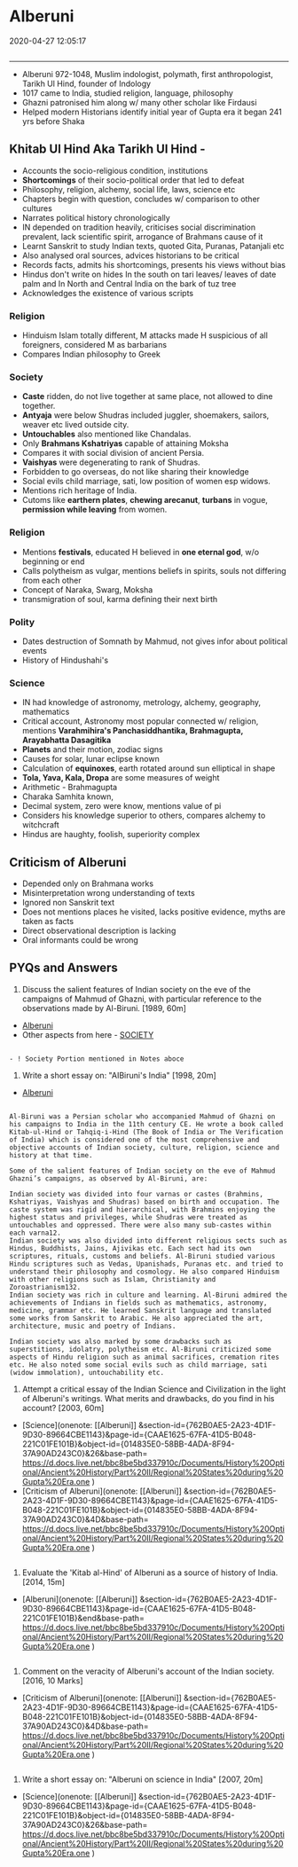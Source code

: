 # Alberuni

2020-04-27 12:05:17

```toc
```

---
- Alberuni 972-1048, Muslim indologist, polymath, first anthropologist, Tarikh Ul Hind, founder of Indology
- 1017 came to India, studied religion, language, philosophy
- Ghazni patronised him along w/ many other scholar like Firdausi
- Helped modern Historians identify initial year of Gupta era it began 241 yrs before Shaka

## Khitab Ul Hind Aka Tarikh Ul Hind -

- Accounts the socio-religious condition, institutions
- **Shortcomings** of their socio-political order that led to defeat
- Philosophy, religion, alchemy, social life, laws, science etc
- Chapters begin with question, concludes w/ comparison to other cultures
- Narrates political history chronologically
- IN depended on tradition heavily, criticises social discrimination prevalent, lack scientific spirit, arrogance of Brahmans cause of it
- Learnt Sanskrit to study Indian texts, quoted Gita, Puranas, Patanjali etc
- Also analysed oral sources, advices historians to be critical
- Records facts, admits his shortcomings, presents his views without bias
- Hindus don't write on hides In the south on tari leaves/ leaves of date palm and In North and Central India on the bark of tuz tree
- Acknowledges the existence of various scripts

### Religion

- Hinduism Islam totally different, M attacks made H suspicious of all foreigners, considered M as barbarians
- Compares Indian philosophy to Greek

### Society

- **Caste** ridden, do not live together at same place, not allowed to dine together.
- **Antyaja** were below Shudras included juggler, shoemakers, sailors, weaver etc lived outside city.
- **Untouchables** also mentioned like Chandalas.
- Only **Brahmans Kshatriyas** capable of attaining Moksha
- Compares it with social division of ancient Persia.
- **Vaishyas** were degenerating to rank of Shudras.
- Forbidden to go overseas, do not like sharing their knowledge
- Social evils child marriage, sati, low position of women esp widows.
- Mentions rich heritage of India.
- Cutoms like **earthern plates**, **chewing arecanut**, **turbans** in vogue, **permission while leaving** from women.

### Religion

- Mentions **festivals**, educated H believed in **one eternal god**, w/o beginning or end
- Calls polytheism as vulgar, mentions beliefs in spirits, souls not differing from each other
- Concept of Naraka, Swarg, Moksha
- transmigration of soul, karma defining their next birth


### Polity

- Dates destruction of Somnath by Mahmud, not gives infor about political events
- History of Hindushahi's

### **Science**

- IN had knowledge of astronomy, metrology, alchemy, geography, mathematics
- Critical account, Astronomy most popular connected w/ religion, mentions **Varahmihira's Panchasiddhantika, Brahmagupta, Arayabhatta Dasagitika**
- **Planets** and their motion, zodiac signs
- Causes for solar, lunar eclipse known
- Calculation of **equinoxes**, earth rotated around sun elliptical in shape
- **Tola, Yava, Kala, Dropa** are some measures of weight
- Arithmetic - Brahmagupta
- Charaka Samhita known,
- Decimal system, zero were know, mentions value of pi
- Considers his knowledge superior to others, compares alchemy to witchcraft
- Hindus are haughty, foolish, superiority complex

## Criticism of Alberuni

- Depended only on Brahmana works
- Misinterpretation wrong understanding of texts
- Ignored non Sanskrit text
- Does not mentions places he visited, lacks positive evidence, myths are taken as facts
- Direct observational description is lacking
- Oral informants could be wrong

## PYQs and Answers

1. Discuss the salient features of Indian society on the eve of the campaigns of Mahmud of Ghazni, with particular reference to the observations made by Al-Biruni. [1989, 60m]
- [Alberuni](onenote:[[Alberuni]]&section-id={762B0AE5-2A23-4D1F-9D30-89664CBE1143}&page-id={CAAE1625-67FA-41D5-B048-221C01FE101B}&end&base-path=https://d.docs.live.net/bbc8be5bd337910c/Documents/History%20Optional/Ancient%20History/Part%20II/Regional%20States%20during%20Gupta%20Era.one)
- Other aspects from here - [SOCIETY](onenote:[[Economy]]%20and%20Society&section-id={762B0AE5-2A23-4D1F-9D30-89664CBE1143}&page-id={326D2149-87B5-4A27-9A78-18CD1483D1C8}&object-id={360BB1ED-B5FF-4E44-B12A-F163105DC67D}&C&base-path=https://d.docs.live.net/bbc8be5bd337910c/Documents/History%20Optional/Ancient%20History/Part%20II/Regional%20States%20during%20Gupta%20Era.one)

```ad-Answer

- ! Society Portion mentioned in Notes aboce

```

1. Write a short essay on: "AIBiruni's India" [1998, 20m]
- [Alberuni](onenote:[[Alberuni]]&section-id={762B0AE5-2A23-4D1F-9D30-89664CBE1143}&page-id={CAAE1625-67FA-41D5-B048-221C01FE101B}&end&base-path=https://d.docs.live.net/bbc8be5bd337910c/Documents/History%20Optional/Ancient%20History/Part%20II/Regional%20States%20during%20Gupta%20Era.one)

```ad-Answer

Al-Biruni was a Persian scholar who accompanied Mahmud of Ghazni on his campaigns to India in the 11th century CE. He wrote a book called Kitab-ul-Hind or Tahqiq-i-Hind (The Book of India or The Verification of India) which is considered one of the most comprehensive and objective accounts of Indian society, culture, religion, science and history at that time.

Some of the salient features of Indian society on the eve of Mahmud Ghazni’s campaigns, as observed by Al-Biruni, are:

Indian society was divided into four varnas or castes (Brahmins, Kshatriyas, Vaishyas and Shudras) based on birth and occupation. The caste system was rigid and hierarchical, with Brahmins enjoying the highest status and privileges, while Shudras were treated as untouchables and oppressed. There were also many sub-castes within each varna12.
Indian society was also divided into different religious sects such as Hindus, Buddhists, Jains, Ajivikas etc. Each sect had its own scriptures, rituals, customs and beliefs. Al-Biruni studied various Hindu scriptures such as Vedas, Upanishads, Puranas etc. and tried to understand their philosophy and cosmology. He also compared Hinduism with other religions such as Islam, Christianity and Zoroastrianism132.
Indian society was rich in culture and learning. Al-Biruni admired the achievements of Indians in fields such as mathematics, astronomy, medicine, grammar etc. He learned Sanskrit language and translated some works from Sanskrit to Arabic. He also appreciated the art, architecture, music and poetry of Indians.

Indian society was also marked by some drawbacks such as superstitions, idolatry, polytheism etc. Al-Biruni criticized some aspects of Hindu religion such as animal sacrifices, cremation rites etc. He also noted some social evils such as child marriage, sati (widow immolation), untouchability etc.

```

1. Attempt a critical essay of the Indian Science and Civilization in the light of Alberuni's writings. What merits and drawbacks, do you find in his account? [2003, 60m]
- [Science](onenote: [[Alberuni]] &section-id={762B0AE5-2A23-4D1F-9D30-89664CBE1143}&page-id={CAAE1625-67FA-41D5-B048-221C01FE101B}&object-id={014835E0-58BB-4ADA-8F94-37A90AD243C0}&26&base-path= <https://d.docs.live.net/bbc8be5bd337910c/Documents/History%20Optional/Ancient%20History/Part%20II/Regional%20States%20during%20Gupta%20Era.one> )
- [Criticism of Alberuni](onenote: [[Alberuni]] &section-id={762B0AE5-2A23-4D1F-9D30-89664CBE1143}&page-id={CAAE1625-67FA-41D5-B048-221C01FE101B}&object-id={014835E0-58BB-4ADA-8F94-37A90AD243C0}&4D&base-path= <https://d.docs.live.net/bbc8be5bd337910c/Documents/History%20Optional/Ancient%20History/Part%20II/Regional%20States%20during%20Gupta%20Era.one> )

```ad-Answer

```

1. Evaluate the 'Kitab al-Hind' of Alberuni as a source of history of India. [2014, 15m]
- [Alberuni](onenote: [[Alberuni]] &section-id={762B0AE5-2A23-4D1F-9D30-89664CBE1143}&page-id={CAAE1625-67FA-41D5-B048-221C01FE101B}&end&base-path= <https://d.docs.live.net/bbc8be5bd337910c/Documents/History%20Optional/Ancient%20History/Part%20II/Regional%20States%20during%20Gupta%20Era.one> )

```ad-Answer

```

1. Comment on the veracity of Alberuni's account of the Indian society. [2016, 10 Marks]
- [Criticism of Alberuni](onenote: [[Alberuni]] &section-id={762B0AE5-2A23-4D1F-9D30-89664CBE1143}&page-id={CAAE1625-67FA-41D5-B048-221C01FE101B}&object-id={014835E0-58BB-4ADA-8F94-37A90AD243C0}&4D&base-path= <https://d.docs.live.net/bbc8be5bd337910c/Documents/History%20Optional/Ancient%20History/Part%20II/Regional%20States%20during%20Gupta%20Era.one> )

```ad-Answer

```

1. Write a short essay on: "Alberuni on science in India" [2007, 20m]
- [Science](onenote: [[Alberuni]] &section-id={762B0AE5-2A23-4D1F-9D30-89664CBE1143}&page-id={CAAE1625-67FA-41D5-B048-221C01FE101B}&object-id={014835E0-58BB-4ADA-8F94-37A90AD243C0}&26&base-path= <https://d.docs.live.net/bbc8be5bd337910c/Documents/History%20Optional/Ancient%20History/Part%20II/Regional%20States%20during%20Gupta%20Era.one> )

```ad-Answer

```
